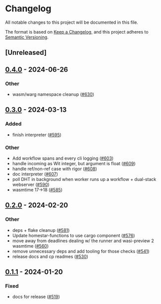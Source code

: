 # Changelog
All notable changes to this project will be documented in this file.

The format is based on [Keep a Changelog](https://keepachangelog.com/en/1.0.0/),
and this project adheres to [Semantic Versioning](https://semver.org/spec/v2.0.0.html).

## [Unreleased]

## [0.4.0](https://github.com/ipvm-wg/homestar/compare/homestar-wasm-v0.3.0...homestar-wasm-v0.4.0) - 2024-06-26

### Other
- wasm/warg namespace cleanup ([#630](https://github.com/ipvm-wg/homestar/pull/630))

## [0.3.0](https://github.com/ipvm-wg/homestar/compare/homestar-wasm-v0.2.0...homestar-wasm-v0.3.0) - 2024-03-13

### Added
- finish interpreter ([#595](https://github.com/ipvm-wg/homestar/pull/595))

### Other
- Add workflow spans and every cli logging ([#603](https://github.com/ipvm-wg/homestar/pull/603))
- handle incoming as Wit integer, but argument is float ([#609](https://github.com/ipvm-wg/homestar/pull/609))
- handle ref/non-ref case with rigor ([#608](https://github.com/ipvm-wg/homestar/pull/608))
- doc interpreter ([#607](https://github.com/ipvm-wg/homestar/pull/607))
- poll DHT in background when worker runs up a workflow + dual-stack webserver ([#590](https://github.com/ipvm-wg/homestar/pull/590))
- wasmtime 17->18 ([#585](https://github.com/ipvm-wg/homestar/pull/585))

## [0.2.0](https://github.com/ipvm-wg/homestar/compare/homestar-wasm-v0.1.1...homestar-wasm-v0.2.0) - 2024-02-20

### Other
- deps + flake cleanup ([#581](https://github.com/ipvm-wg/homestar/pull/581))
- Update homestar-functions to use cargo component ([#576](https://github.com/ipvm-wg/homestar/pull/576))
- move away from deadlines dealing w/ the runner and wasi-preview 2 wasmtime ([#560](https://github.com/ipvm-wg/homestar/pull/560))
- remove unnecessary deps and add tooling for those checks ([#541](https://github.com/ipvm-wg/homestar/pull/541))
- release docs and cp readmes ([#530](https://github.com/ipvm-wg/homestar/pull/530))

## [0.1.1](https://github.com/ipvm-wg/homestar/compare/homestar-wasm-v0.1.0...homestar-wasm-v0.1.1) - 2024-01-20

### Fixed
- docs for release ([#519](https://github.com/ipvm-wg/homestar/pull/519))
